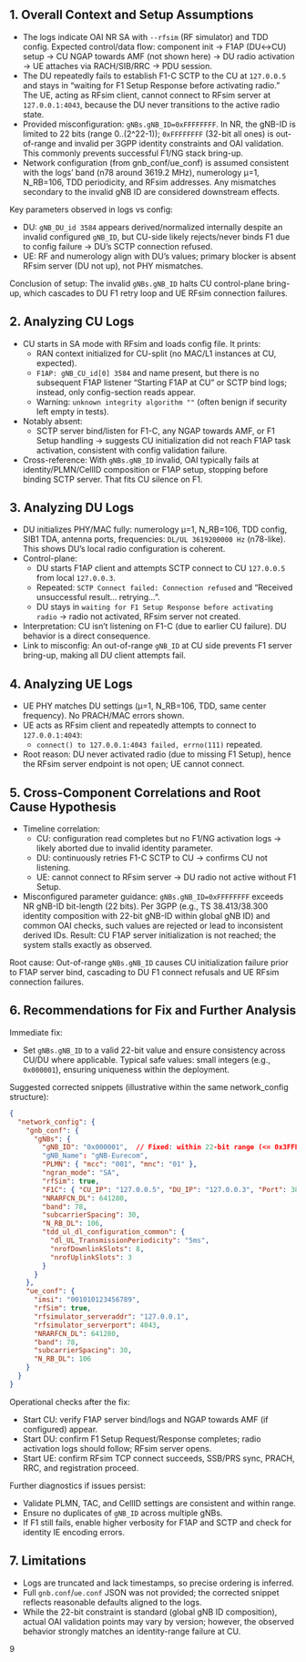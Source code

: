 ## 1. Overall Context and Setup Assumptions

- The logs indicate OAI NR SA with `--rfsim` (RF simulator) and TDD config. Expected control/data flow: component init → F1AP (DU↔CU) setup → CU NGAP towards AMF (not shown here) → DU radio activation → UE attaches via RACH/SIB/RRC → PDU session.
- The DU repeatedly fails to establish F1-C SCTP to the CU at `127.0.0.5` and stays in “waiting for F1 Setup Response before activating radio.” The UE, acting as RFsim client, cannot connect to RFsim server at `127.0.0.1:4043`, because the DU never transitions to the active radio state.
- Provided misconfiguration: `gNBs.gNB_ID=0xFFFFFFFF`. In NR, the gNB-ID is limited to 22 bits (range 0..(2^22-1)); `0xFFFFFFFF` (32-bit all ones) is out-of-range and invalid per 3GPP identity constraints and OAI validation. This commonly prevents successful F1/NG stack bring-up.
- Network configuration (from gnb_conf/ue_conf) is assumed consistent with the logs’ band (n78 around 3619.2 MHz), numerology µ=1, N_RB=106, TDD periodicity, and RFsim addresses. Any mismatches secondary to the invalid gNB ID are considered downstream effects.

Key parameters observed in logs vs config:
- DU: `gNB_DU_id 3584` appears derived/normalized internally despite an invalid configured `gNB_ID`, but CU-side likely rejects/never binds F1 due to config failure → DU’s SCTP connection refused.
- UE: RF and numerology align with DU’s values; primary blocker is absent RFsim server (DU not up), not PHY mismatches.

Conclusion of setup: The invalid `gNBs.gNB_ID` halts CU control-plane bring-up, which cascades to DU F1 retry loop and UE RFsim connection failures.

## 2. Analyzing CU Logs

- CU starts in SA mode with RFsim and loads config file. It prints:
  - RAN context initialized for CU-split (no MAC/L1 instances at CU, expected).
  - `F1AP: gNB_CU_id[0] 3584` and name present, but there is no subsequent F1AP listener “Starting F1AP at CU” or SCTP bind logs; instead, only config-section reads appear.
  - Warning: `unknown integrity algorithm ""` (often benign if security left empty in tests).
- Notably absent:
  - SCTP server bind/listen for F1-C, any NGAP towards AMF, or F1 Setup handling → suggests CU initialization did not reach F1AP task activation, consistent with config validation failure.
- Cross-reference: With `gNBs.gNB_ID` invalid, OAI typically fails at identity/PLMN/CellID composition or F1AP setup, stopping before binding SCTP server. That fits CU silence on F1.

## 3. Analyzing DU Logs

- DU initializes PHY/MAC fully: numerology µ=1, N_RB=106, TDD config, SIB1 TDA, antenna ports, frequencies: `DL/UL 3619200000 Hz` (n78-like). This shows DU’s local radio configuration is coherent.
- Control-plane:
  - DU starts F1AP client and attempts SCTP connect to CU `127.0.0.5` from local `127.0.0.3`.
  - Repeated: `SCTP Connect failed: Connection refused` and “Received unsuccessful result… retrying…”.
  - DU stays in `waiting for F1 Setup Response before activating radio` → radio not activated, RFsim server not created.
- Interpretation: CU isn’t listening on F1-C (due to earlier CU failure). DU behavior is a direct consequence.
- Link to misconfig: An out-of-range `gNB_ID` at CU side prevents F1 server bring-up, making all DU client attempts fail.

## 4. Analyzing UE Logs

- UE PHY matches DU settings (µ=1, N_RB=106, TDD, same center frequency). No PRACH/MAC errors shown.
- UE acts as RFsim client and repeatedly attempts to connect to `127.0.0.1:4043`:
  - `connect() to 127.0.0.1:4043 failed, errno(111)` repeated.
- Root reason: DU never activated radio (due to missing F1 Setup), hence the RFsim server endpoint is not open; UE cannot connect.

## 5. Cross-Component Correlations and Root Cause Hypothesis

- Timeline correlation:
  - CU: configuration read completes but no F1/NG activation logs → likely aborted due to invalid identity parameter.
  - DU: continuously retries F1-C SCTP to CU → confirms CU not listening.
  - UE: cannot connect to RFsim server → DU radio not active without F1 Setup.
- Misconfigured parameter guidance: `gNBs.gNB_ID=0xFFFFFFFF` exceeds NR gNB-ID bit-length (22 bits). Per 3GPP (e.g., TS 38.413/38.300 identity composition with 22-bit gNB-ID within global gNB ID) and common OAI checks, such values are rejected or lead to inconsistent derived IDs. Result: CU F1AP server initialization is not reached; the system stalls exactly as observed.

Root cause: Out-of-range `gNBs.gNB_ID` causes CU initialization failure prior to F1AP server bind, cascading to DU F1 connect refusals and UE RFsim connection failures.

## 6. Recommendations for Fix and Further Analysis

Immediate fix:
- Set `gNBs.gNB_ID` to a valid 22-bit value and ensure consistency across CU/DU where applicable. Typical safe values: small integers (e.g., `0x000001`), ensuring uniqueness within the deployment.

Suggested corrected snippets (illustrative within the same network_config structure):

```json
{
  "network_config": {
    "gnb_conf": {
      "gNBs": {
        "gNB_ID": "0x000001",  // Fixed: within 22-bit range (<= 0x3FFFFF)
        "gNB_Name": "gNB-Eurecom",
        "PLMN": { "mcc": "001", "mnc": "01" },
        "ngran_mode": "SA",
        "rfSim": true,
        "F1C": { "CU_IP": "127.0.0.5", "DU_IP": "127.0.0.3", "Port": 38472 },
        "NRARFCN_DL": 641280,
        "band": 78,
        "subcarrierSpacing": 30,
        "N_RB_DL": 106,
        "tdd_ul_dl_configuration_common": {
          "dl_UL_TransmissionPeriodicity": "5ms",
          "nrofDownlinkSlots": 8,
          "nrofUplinkSlots": 3
        }
      }
    },
    "ue_conf": {
      "imsi": "001010123456789",
      "rfSim": true,
      "rfsimulator_serveraddr": "127.0.0.1",
      "rfsimulator_serverport": 4043,
      "NRARFCN_DL": 641280,
      "band": 78,
      "subcarrierSpacing": 30,
      "N_RB_DL": 106
    }
  }
}
```

Operational checks after the fix:
- Start CU: verify F1AP server bind/logs and NGAP towards AMF (if configured) appear.
- Start DU: confirm F1 Setup Request/Response completes; radio activation logs should follow; RFsim server opens.
- Start UE: confirm RFsim TCP connect succeeds, SSB/PRS sync, PRACH, RRC, and registration proceed.

Further diagnostics if issues persist:
- Validate PLMN, TAC, and CellID settings are consistent and within range.
- Ensure no duplicates of `gNB_ID` across multiple gNBs.
- If F1 still fails, enable higher verbosity for F1AP and SCTP and check for identity IE encoding errors.

## 7. Limitations

- Logs are truncated and lack timestamps, so precise ordering is inferred.
- Full `gnb.conf`/`ue.conf` JSON was not provided; the corrected snippet reflects reasonable defaults aligned to the logs.
- While the 22-bit constraint is standard (global gNB ID composition), actual OAI validation points may vary by version; however, the observed behavior strongly matches an identity-range failure at CU.

9